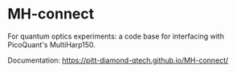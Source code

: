 # MH-connect

For quantum optics experiments: a code base for interfacing with PicoQuant's MultiHarp150. 

Documentation:  https://pitt-diamond-qtech.github.io/MH-connect/
